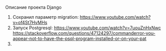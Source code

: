Описание проекта Django

1) Cохранил параметр migration: 
https://www.youtube.com/watch?v=of4St7HvMHs
2) Запуск Postgresql:
https://www.youtube.com/watch?v=7uouZnHxNwc
https://stackoverflow.com/questions/47124297/commanderror-you-appear-not-to-have-the-psql-program-installed-or-on-your-pat
3) 